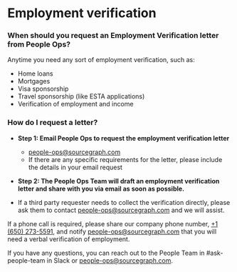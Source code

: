 # Employment verification


### When should you request an Employment Verification letter from People Ops?

Anytime you need any sort of employment verification, such as:

- Home loans
- Mortgages
- Visa sponsorship
- Travel sponsorship (like ESTA applications)
- Verification of employment and income

### How do I request a letter?

- **Step 1: Email People Ops to request the employment verification letter**

  - people-ops@sourcegraph.com
  - If there are any specific requirements for the letter, please include the details in your email request 
 
- **Step 2: The People Ops Team will draft an employment verification letter and share with you via email as soon as possible.**
  
- If a third party requester needs to collect the verification directly, please ask them to contact people-ops@sourcegraph.com and we will assist.

If a phone call is required, please share our company phone number, [+1 (650) 273-5591](tel:+1-650-273-5591), and notify people-ops@sourcegraph.com that you will need a verbal verification of employment.

If you have any questions, you can reach out to the People Team in #ask-people-team in Slack or people-ops@sourcegraph.com.
